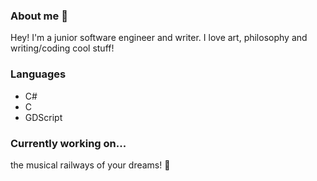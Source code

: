 ### About me 🦉
Hey! I'm a junior software engineer and writer. I love art, philosophy and writing/coding cool stuff! 


### Languages
- C#
- C
- GDScript

### Currently working on...
the musical railways of your dreams! 🚂
